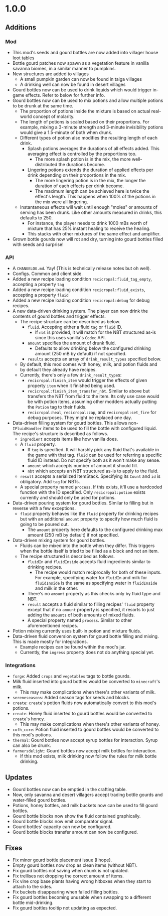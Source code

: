 # 1.0.0

## Additions

### Mod

- This mod's seeds and gourd bottles are now added into villager house loot tables
- Bottle gourd patches now spawn as a vegetation feature in vanilla savanna biomes, in a similar manner to pumpkins.
- New structures are added to villages
    - A small pumpkin garden can now be found in taiga villages
    - A drinking well can now be found in desert villages
- Gourd bottles now can be used to drink liquids which would trigger in-game effects.
  Refer to below for further info.
- Gourd bottles now can be used to mix potions and allow multiple potions to be drunk
  at the same time.
    - The proportion of potions inside the mixture is based on actual real-world concept of
      molarity.
    - The length of potions is scaled based on their proportions. For example, mixing
      a 3-minute strength and 3-minute invisibility potions would give a 1.5-minute of both
      when drunk.
    - Different types of potion also modifies the resulting length of each drink.
        - Splash potions averages the durations of all effects added. This averaging effect
          is controlled by the proportions too.
            - The more splash potion is in the mix, the more well-distributed the durations become.
        - Lingering potions extends the duration of applied effects per drink depending on
          their proportions in the mix.
            - The more lingering potion is in the mix, the longer the duration of each effects
              per drink become.
            - The maximum length can be achieved here is twice the effect's length. This happens
              when 100% of the potions in the mix were all lingering.
    - Instantaneous effects will wait until enough "moles" or amounts of serving has been drunk.
      Like other amounts measured in drinks, this defaults to 250.
        - For instance, the player needs to drink 1000 mBs worth of mixture that has 25%
          instant healing to receive the healing.
        - This stacks with other mixtures of the same effect and amplifier.
- Grown bottle gourds now will rot and dry, turning into gourd bottles filled with seeds
  and surprise!

### API

- A `CHANGELOG.md`. Yay! (This is technically release notes but oh well).
- Configs. Common and client side.
- Added a new recipe loading condition `recicropal:fluid_tag_empty`, accepting a
  property `tag`
- Added a new recipe loading condition `recicropal:fluid_exists`, accepting a
  property `fluid`
- Added a new recipe loading condition `recicropal:debug` for debug recipes.
- A new data-driven drinking system. The player can now drink the contents of gourd
  bottles and trigger effects.
    - The recipe structure can be described as below.
        - `fluid`. Accepting either a fluid `tag` or `fluid` ID.
            - If `nbt` is provided, it will match for the NBT structured as-is since
              this uses vanilla's `Codec` API.
        - `amount` specifies the amount of drunk fluid.
            - Defaults to allow drinking below the configured drinking amount
              (250 mB by default) if not specified.
        - `results` accepts an array of `drink_result_types` specified below.
    - By default, this mod comes with honey, milk, and potion fluids and by default
      they already have recipes.
    - Currently, there's only a few `drink_result_type`s:
        - `recicropal:finish_item` would trigger the effects of given property `item`
          when it finished being used.
        - `recicropal:finish_item_transfer_nbt`. Similar to above but transfers the NBT from
          fluid to the item. Its only use case would be with potion items, assuming other modders
          actually putting the `Potion` tag to their fluids.
        - `recicropal:heal`, `recicropal:zap`, and `recicropal:set_fire` for debug purposes.
          They might be replaced one day.
- Data-driven filling system for gourd bottles. This allows non-`IFluidHandler` items
  to be used to fill the bottle with configured liquid. The recipe's structure is described
  as follows.
    - `ingredient` accepts items like how vanilla does.
    - A `fluid` property.
        - If `tag` is specified. It will harshly pick any fluid that's available in the game
          with that tag. `fluid` can be used for referring a specific fluid ID instead. Do not
          specify both as it won't make any sense.
        - `amount` which accepts number of amount it should fill.
        - `nbt` which accepts an NBT structured as-is to apply to the fluid.
    - `result` accepts a serialized ItemStack. Specifying its `Count` and `id` is obligatory. Add
      `tag` for NBTs.
    - A special property named `process`. If this exists, it'll use a hardcoded function
      with the ID specified. Only `recicropal:potion` exists currently and should only be used for
      potions.
- Data-driven pouring system for gourd bottles. Similar to filling but in reverse with
  a few exceptions.
    - `fluid` property behaves like the `fluid` property for drinking recipes but
      with an additional `amount` property to specify how much fluid is going to be poured out.
        - The `amount` property here defaults to the configured drinking max amount (250 mB by default)
          if not specified.
- Data-driven mixing system for gourd bottles.
    - Fluids can be mixed into the bottle when they differ. This triggers when the bottle
      itself is tried to be filled as a block and not an item.
    - The recipe structured is described as follows.
        - `fluidIn` and `fluidInside` accepts fluid ingredients similar to drinking recipes.
            - The recipe would match reciprocally for both of these inputs. For example, specifying water for
              `fluidIn` and milk for `fluidInside` is the same as specifying water in `fluidInside` and milk
              in the other.
        - There's no `amount` property as this checks only by fluid type and NBT.
        - `result` accepts a fluid similar to filling recipes' `fluid` property except that if no
          `amount` property is specified, it resorts to just adding the `amounts` of both
          amounts of mixed fluids.
        - A special property named `process`. Similar to other aforementioned recipes.
- Potion mixing currently uses built-in potion and mixture fluids.
- Data-driven fluid conversion system for gourd bottle filling and mixing. This is made
  mostly for integrations.
    - Example recipes can be found within the mod's jar.
    - Currently, the `ingress` property does not do anything special yet.

### Integrations

- `forge`: Added `crops` and `vegetables` tags to bottle gourds.
- Milk fluid inserted into gourd bottles would be converted to `minecraft`'s milk.
    - This may make complications when there's other variants of milk.
- `sereneseasons`: Added season tags for seeds and blocks.
- `create`: `create`'s potion fluids now automatically convert to this mod's potions.
- `create`: Honey fluid inserted to gourd bottles would be converted to `create`'s honey.
    - This may make complications when there's other variants of honey.
- `cofh_core`: Potion fluid inserted to gourd bottles would be converted to this mod's potions.
- `thermal`: Gourd bottles now accept syrup bottles for interaction. Syrup can also be drunk.
- `farmersdelight`: Gourd bottles now accept milk bottles for interaction.
    - If this mod exists, milk drinking now follow the rules for milk bottle drinking.

## Updates

- Gourd bottles now can be emptied in the crafting table.
- Now, only savanna and desert villagers accept trading bottle gourds and water-filled gourd bottles.
- Potions, honey bottles, and milk buckets now can be used to fill gourd bottles.
- Gourd bottle blocks now show the fluid contained graphically.
- Gourd bottle blocks now emit comparator signal.
- Gourd bottles' capacity can now be configured.
- Gourd bottle blocks transfer amount can now be configured.

## Fixes

- Fix minor gourd bottle placement issue (I hope).
- Empty gourd bottles now drop as clean items (without NBT).
- Fix gourd bottles not saving when chunk is not updated.
- Fix trellises not dropping the correct amount of items.
- Fix vine crop base plants having wrong hitboxes when they start to attach to the sides.
- Fix buckets disappearing when failed filling bottles.
- Fix gourd bottles becoming unusable when swapping to a different bottle mid-drinking.
- Fix gourd bottles tooltip not updating as expected.